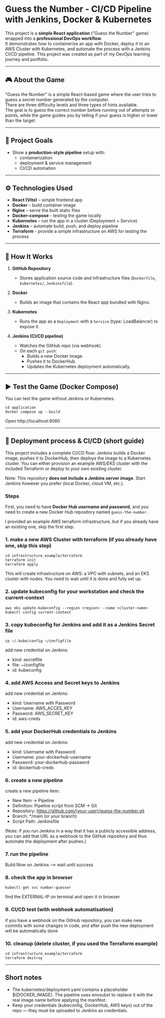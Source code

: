 # Guess the Number - CI/CD Pipeline with Jenkins, Docker & Kubernetes

This project is a **simple React application** ("Guess the Number" game) wrapped into a **professional DevOps workflow**.  
It demonstrates how to containerize an app with Docker, deploy it to an AWS Cluster with Kubernetes, and automate the process with a Jenkins CI/CD pipeline.
This project was created as part of my DevOps learning journey and portfolio.

---

## 🎮 About the Game  
"Guess the Number" is a simple React-based game where the user tries to guess a secret number generated by the computer.  
There are three difficulty levels and three types of hints available.  
The goal is to guess the correct number before running out of attempts or points, while the game guides you by telling if your guess is higher or lower than the target.

---

## 📌 Project Goals  
- Show a **production-style pipeline** setup with:  
  - containerization  
  - deployment & service management  
  - CI/CD automation  

---

## ⚙️ Technologies Used  
- **React (Vite)** – simple frontend app  
- **Docker** – build container image  
- **Nginx** – serve the built static files  
- **Docker-compose** - testing the game locally  
- **Kubernetes** – run the app in a cluster (Deployment + Service)  
- **Jenkins** – automate build, push, and deploy pipeline  
- **Terraform** - provide a simple infrastructure on AWS for testing the process

---

## 📝 How It Works
1. **GitHub Repository**  
   - Stores application source code and infrastructure files (`Dockerfile`, `kubernetes/`, `Jenkinsfile`).

2. **Docker**  
   - Builds an image that contains the React app bundled with Nginx.

3. **Kubernetes**  
   - Runs the app as a `Deployment` with a `Service` (type: LoadBalancer) to expose it.

4. **Jenkins (CI/CD pipeline)**  
   - Watches the GitHub repo (via webhook).  
   - On each `git push`:  
     - Builds a new Docker image.  
     - Pushes it to DockerHub.  
     - Updates the Kubernetes deployment automatically.

---

## ▶️ Test the Game (Docker Compose)  
You can test the game without Jenkins or Kubernetes:  
```
cd application  
docker compose up --build  
```  
Open http://localhost:8080  

---

## 🚀 Deployment process & CI/CD (short guide)  
This project includes a complete CI/CD flow: Jenkins builds a Docker image, pushes it to DockerHub, then deploys the image to a Kubernetes cluster. You can either provision an example AWS/EKS cluster with the included Terraform or deploy to your own existing cluster.

Note: This repository **does not include a Jenkins server image**. Start Jenkins however you prefer (local Docker, cloud VM, etc.).  

### Steps  
First, you need to have **Docker Hub username and password**, and you need to create a new Docker Hub repository named `guess-the-number`.  
  
I provided an example AWS terraform infrastructure, but if you already have an existing one, skip the first step.  

### 1. make a new AWS Cluster with terraform (if you already have one, skip this step)  
```
cd infrastructure_example/terraform  
terraform init  
terraform apply  
```  
This will create infrastructure on AWS: a VPC with subnets, and an EKS cluster with nodes.
You need to wait until it is done and fully set up.  
  
### 2. update kubeconfig for your workstation and check the current-context  
```
aws eks update-kubeconfig --region <region> --name <cluster-name>  
kubectl config current-context  
```  
  
### 3. copy kubeconfig for Jenkins and add it as a Jenkins Secret file  
```
cp ~/.kube/config ~/configfile  
```  
add new credential on Jenkins:  
- kind: secretfile  
- file: ~/configfile  
- id: kubeconfig  
  
### 4. add AWS Access and Secret keys to Jenkins  
  
add new credential on Jenkins:  
- kind: Username with Password  
- Username: AWS_ACCES_KEY  
- Password: AWS_SECRET_KEY  
- id: aws-creds  
  
### 5. add your DockerHub credentials to Jenkins  
  
add new credential on Jenkins:  
- kind: Username with Password  
- Username: your-dockerhub-username  
- Password: your-dockerhub-password  
- id: dockerhub-creds  
  
### 6. create a new pipeline  
  
create a new pipeline item:  
- New Item → Pipeline  
- Definition: Pipeline script from SCM → Git  
- Repository: https://github.com/(your-user)/guess-the-number.git  
- Branch: */main (or your branch)  
- Script Path: Jenkinsfile  
  
(Note: if you run Jenkins in a way that it has a publicly accessible address, you can add that URL as a webhook to the GitHub repository and thus automate the deployment after pushes.)  

### 7. run the pipeline  
Build Now on Jenkins --> wait until success  

### 8. check the app in browser  
```
kubectl get svc number-guesser  
```  
find the EXTERNAL-IP on terminal and open it in browser  
  
### 9. CI/CD test (with webhook automatisation)  
if you have a webhook on the GitHub repository, you can make new commits with some changes in code, and after push the new deployment will be automatically done  
  
### 10. cleanup (delete cluster, if you used the Terraform example)  
```
cd infrastructure_example/terraform  
terraform destroy  
```  
  
---  

## Short notes  
- The kubernetes/deployment.yaml contains a placeholder ${DOCKER_IMAGE}. The pipeline uses envsubst to replace it with the real image name before applying the manifest.  
- Keep your credentials (kubeconfig, DockerHub, AWS keys) out of the repo — they must be uploaded to Jenkins as credentials.
